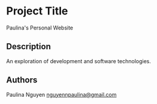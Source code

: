 # Project Title
Paulina's Personal Website

## Description
An exploration of development and software technologies.

## Authors
Paulina Nguyen
nguyennpaulina@gmail.com




